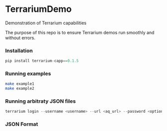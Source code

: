 # TerrariumDemo
Demonstration of Terrarium capabilities

The purpose of this repo is to ensure Terrarium demos run smoothly and without errors.

### Installation

```python
pip install terrarium-capp==0.1.5
```

### Running examples

```bash
make example1
make example2
```

### Running arbitraty JSON files

```python
terrarium login --username <username> --url <aq_url> --password <optional_pass> design <input_json>
```

### JSON Format





